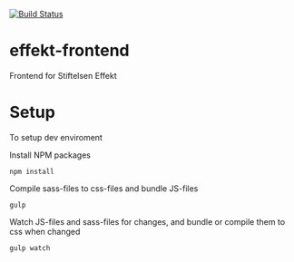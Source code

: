 
[![Build Status](https://travis-ci.com/stiftelsen-effekt/effekt-frontend.svg?token=s1qLcbzPb7xPzHqKnyfS&branch=master)](https://travis-ci.com/stiftelsen-effekt/effekt-frontend)

# effekt-frontend
Frontend for Stiftelsen Effekt

# Setup
To setup dev enviroment

Install NPM packages

```
npm install
```

Compile sass-files to css-files and bundle JS-files

```
gulp
``` 

Watch JS-files and sass-files for changes, and bundle or compile them to css when changed

```
gulp watch
```

